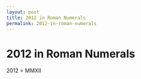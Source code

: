 ```yaml
---
layout: post
title: 2012 in Roman Numerals
permalink: 2012-in-roman-numerals
---
```


# 2012 in Roman Numerals

2012 = MMXII

